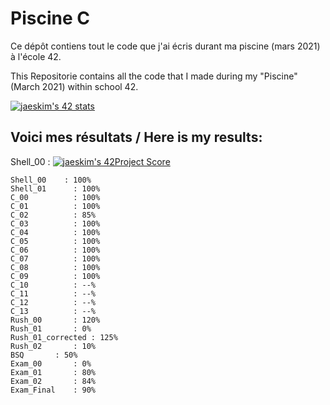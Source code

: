 # Piscine C

Ce dépôt contiens tout le code que j'ai écris durant ma piscine (mars 2021) à l'école 42.

This Repositorie contains all the code that I made during my "Piscine" (March 2021) within school 42.

[![jaeskim's 42 stats](https://badge42.herokuapp.com/api/stats/cmaginot?cursus=C%20Piscine&privacyName=true)](https://github.com/JaeSeoKim/badge42)

## Voici mes résultats / Here is my results:

Shell_00 : [![jaeskim's 42Project Score](https://badge42.herokuapp.com/api/project/cmaginot/c-piscine-shell-00)](https://github.com/JaeSeoKim/badge42)

```
Shell_00	: 100%
Shell_01	  : 100%
C_00		  : 100%
C_01		  : 100%
C_02		  : 85%
C_03		  : 100%
C_04		  : 100%
C_05		  : 100%
C_06		  : 100%
C_07		  : 100%
C_08		  : 100%
C_09		  : 100%
C_10		  : --%
C_11		  : --%
C_12		  : --%
C_13		  : --%
Rush_00		  : 120%
Rush_01		  : 0%
Rush_01_corrected : 125%
Rush_02		  : 10%
BSQ		  : 50%
Exam_00		  : 0%
Exam_01		  : 80%
Exam_02		  : 84%
Exam_Final	  : 90%
```
